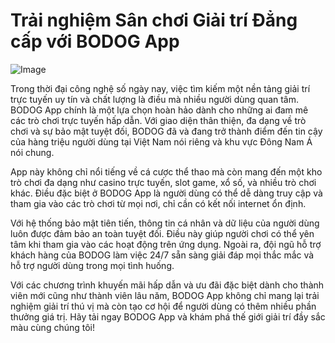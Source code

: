# Trải nghiệm Sân chơi Giải trí Đẳng cấp với BODOG App

![Image](https://github.com/user-attachments/assets/bd51ea9f-0666-407b-a7a7-98ead6de688c)

Trong thời đại công nghệ số ngày nay, việc tìm kiếm một nền tảng giải trí trực tuyến uy tín và chất lượng là điều mà nhiều người dùng quan tâm. BODOG App chính là một lựa chọn hoàn hảo dành cho những ai đam mê các trò chơi trực tuyến hấp dẫn. Với giao diện thân thiện, đa dạng về trò chơi và sự bảo mật tuyệt đối, BODOG đã và đang trở thành điểm đến tin cậy của hàng triệu người dùng tại Việt Nam nói riêng và khu vực Đông Nam Á nói chung.

App này không chỉ nổi tiếng về cá cược thể thao mà còn mang đến một kho trò chơi đa dạng như casino trực tuyến, slot game, xổ số, và nhiều trò chơi khác. Điều đặc biệt ở BODOG App là người dùng có thể dễ dàng truy cập và tham gia vào các trò chơi từ mọi nơi, chỉ cần có kết nối internet ổn định. 

Với hệ thống bảo mật tiên tiến, thông tin cá nhân và dữ liệu của người dùng luôn được đảm bảo an toàn tuyệt đối. Điều này giúp người chơi có thể yên tâm khi tham gia vào các hoạt động trên ứng dụng. Ngoài ra, đội ngũ hỗ trợ khách hàng của BODOG làm việc 24/7 sẵn sàng giải đáp mọi thắc mắc và hỗ trợ người dùng trong mọi tình huống.

Với các chương trình khuyến mãi hấp dẫn và ưu đãi đặc biệt dành cho thành viên mới cũng như thành viên lâu năm, BODOG App không chỉ mang lại trải nghiệm giải trí thú vị mà còn tạo cơ hội để người dùng có thêm nhiều phần thưởng giá trị. Hãy tải ngay BODOG App và khám phá thế giới giải trí đầy sắc màu cùng chúng tôi!